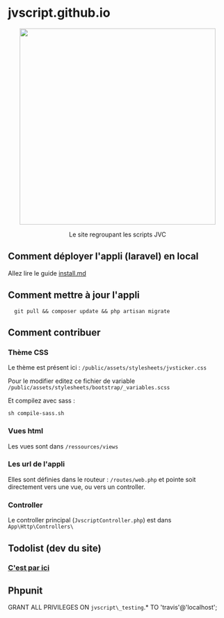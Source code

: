 # jvscript.github.io 

<p align="center">
<img src='https://jvscript.fr/assets/images/banniere2.png' width='450px' /> 
</p>
<p align="center">
Le site regroupant les scripts JVC


## Comment déployer l'appli (laravel) en local

Allez lire le guide [install.md](install.md)

## Comment mettre à jour l'appli
  
      git pull && composer update && php artisan migrate

## Comment contribuer

### Thème CSS

Le thème est présent ici : `/public/assets/stylesheets/jvsticker.css`

Pour le modifier editez ce fichier de variable `/public/assets/stylesheets/bootstrap/_variables.scss`

Et compilez avec sass : 

    sh compile-sass.sh


### Vues html

Les vues sont dans `/ressources/views`

### Les url de l'appli

Elles sont définies dans le routeur : `/routes/web.php` et pointe soit directement vers une vue, ou vers un controller.

### Controller

Le controller principal (`JvscriptController.php`) est dans `App\Http\Controllers\`

## Todolist (dev du site)

### [C'est par ici ](https://github.com/jvscript/jvscript.github.io/projects/1)


## Phpunit

  GRANT ALL PRIVILEGES ON `jvscript\_testing`.* TO 'travis'@'localhost';
